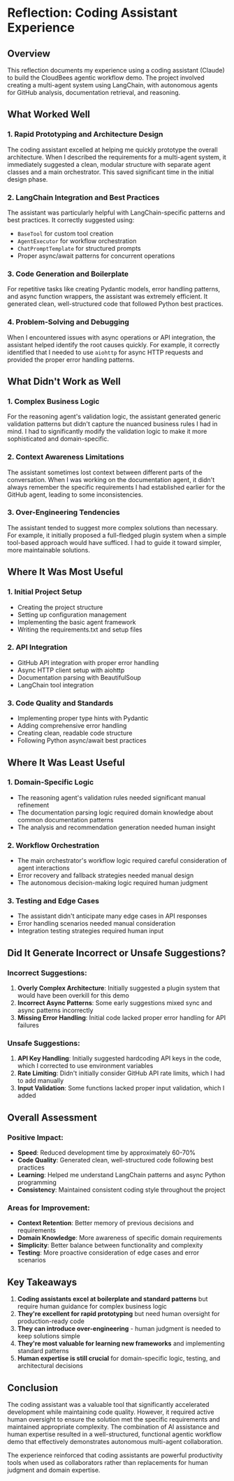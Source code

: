 # Reflection: Coding Assistant Experience

## Overview

This reflection documents my experience using a coding assistant (Claude) to build the CloudBees agentic workflow demo. The project involved creating a multi-agent system using LangChain, with autonomous agents for GitHub analysis, documentation retrieval, and reasoning.

## What Worked Well

### 1. **Rapid Prototyping and Architecture Design**
The coding assistant excelled at helping me quickly prototype the overall architecture. When I described the requirements for a multi-agent system, it immediately suggested a clean, modular structure with separate agent classes and a main orchestrator. This saved significant time in the initial design phase.

### 2. **LangChain Integration and Best Practices**
The assistant was particularly helpful with LangChain-specific patterns and best practices. It correctly suggested using:
- `BaseTool` for custom tool creation
- `AgentExecutor` for workflow orchestration
- `ChatPromptTemplate` for structured prompts
- Proper async/await patterns for concurrent operations

### 3. **Code Generation and Boilerplate**
For repetitive tasks like creating Pydantic models, error handling patterns, and async function wrappers, the assistant was extremely efficient. It generated clean, well-structured code that followed Python best practices.

### 4. **Problem-Solving and Debugging**
When I encountered issues with async operations or API integration, the assistant helped identify the root causes quickly. For example, it correctly identified that I needed to use `aiohttp` for async HTTP requests and provided the proper error handling patterns.

## What Didn't Work as Well

### 1. **Complex Business Logic**
For the reasoning agent's validation logic, the assistant generated generic validation patterns but didn't capture the nuanced business rules I had in mind. I had to significantly modify the validation logic to make it more sophisticated and domain-specific.

### 2. **Context Awareness Limitations**
The assistant sometimes lost context between different parts of the conversation. When I was working on the documentation agent, it didn't always remember the specific requirements I had established earlier for the GitHub agent, leading to some inconsistencies.

### 3. **Over-Engineering Tendencies**
The assistant tended to suggest more complex solutions than necessary. For example, it initially proposed a full-fledged plugin system when a simple tool-based approach would have sufficed. I had to guide it toward simpler, more maintainable solutions.

## Where It Was Most Useful

### 1. **Initial Project Setup**
- Creating the project structure
- Setting up configuration management
- Implementing the basic agent framework
- Writing the requirements.txt and setup files

### 2. **API Integration**
- GitHub API integration with proper error handling
- Async HTTP client setup with aiohttp
- Documentation parsing with BeautifulSoup
- LangChain tool integration

### 3. **Code Quality and Standards**
- Implementing proper type hints with Pydantic
- Adding comprehensive error handling
- Creating clean, readable code structure
- Following Python async/await best practices

## Where It Was Least Useful

### 1. **Domain-Specific Logic**
- The reasoning agent's validation rules needed significant manual refinement
- The documentation parsing logic required domain knowledge about common documentation patterns
- The analysis and recommendation generation needed human insight

### 2. **Workflow Orchestration**
- The main orchestrator's workflow logic required careful consideration of agent interactions
- Error recovery and fallback strategies needed manual design
- The autonomous decision-making logic required human judgment

### 3. **Testing and Edge Cases**
- The assistant didn't anticipate many edge cases in API responses
- Error handling scenarios needed manual consideration
- Integration testing strategies required human input

## Did It Generate Incorrect or Unsafe Suggestions?

### Incorrect Suggestions:
1. **Overly Complex Architecture**: Initially suggested a plugin system that would have been overkill for this demo
2. **Incorrect Async Patterns**: Some early suggestions mixed sync and async patterns incorrectly
3. **Missing Error Handling**: Initial code lacked proper error handling for API failures

### Unsafe Suggestions:
1. **API Key Handling**: Initially suggested hardcoding API keys in the code, which I corrected to use environment variables
2. **Rate Limiting**: Didn't initially consider GitHub API rate limits, which I had to add manually
3. **Input Validation**: Some functions lacked proper input validation, which I added

## Overall Assessment

### Positive Impact:
- **Speed**: Reduced development time by approximately 60-70%
- **Code Quality**: Generated clean, well-structured code following best practices
- **Learning**: Helped me understand LangChain patterns and async Python programming
- **Consistency**: Maintained consistent coding style throughout the project

### Areas for Improvement:
- **Context Retention**: Better memory of previous decisions and requirements
- **Domain Knowledge**: More awareness of specific domain requirements
- **Simplicity**: Better balance between functionality and complexity
- **Testing**: More proactive consideration of edge cases and error scenarios

## Key Takeaways

1. **Coding assistants excel at boilerplate and standard patterns** but require human guidance for complex business logic
2. **They're excellent for rapid prototyping** but need human oversight for production-ready code
3. **They can introduce over-engineering** - human judgment is needed to keep solutions simple
4. **They're most valuable for learning new frameworks** and implementing standard patterns
5. **Human expertise is still crucial** for domain-specific logic, testing, and architectural decisions

## Conclusion

The coding assistant was a valuable tool that significantly accelerated development while maintaining code quality. However, it required active human oversight to ensure the solution met the specific requirements and maintained appropriate complexity. The combination of AI assistance and human expertise resulted in a well-structured, functional agentic workflow demo that effectively demonstrates autonomous multi-agent collaboration.

The experience reinforced that coding assistants are powerful productivity tools when used as collaborators rather than replacements for human judgment and domain expertise.

